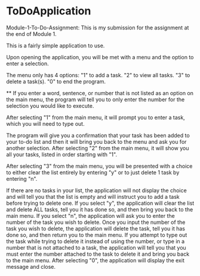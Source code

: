 # ToDoApplication

Module-1-To-Do-Assignment: This is my submission for the assignment at the end of Module 1.

This is a fairly simple application to use.

Upon opening the application, you will be met with a menu and the option to enter a selection.

The menu only has 4 options: "1" to add a task. "2" to view all tasks. "3" to delete a task(s). "0" to end the program.

** If you enter a word, sentence, or number that is not listed as an option on the main menu, the program will tell you to only enter the number for the selection you would like to execute.

After selecting "1" from the main menu, it will prompt you to enter a task, which you will need to type out.

The program will give you a confirmation that your task has been added to your to-do list and then it will bring you back to the menu and ask you for another selection. After selecting "2" from the main menu, it will show you all your tasks, listed in order starting with "1".

After selecting "3" from the main menu, you will be presented with a choice to either clear the list entirely by entering "y" or to just delete 1 task by entering "n".

If there are no tasks in your list, the application will not display the choice and will tell you that the list is empty and will instruct you to add a task before trying to delete one. If you select "y", the application will clear the list and delete ALL tasks, tell you it has done so, and then bring you back to the main menu. If you select "n", the application will ask you to enter the number of the task you wish to delete. Once you input the number of the task you wish to delete, the application will delete the task, tell you it has done so, and then return you to the main menu. If you attempt to type out the task while trying to delete it instead of using the number, or type in a number that is not attached to a task, the application will tell you that you must enter the number attached to the task to delete it and bring you back to the main menu. After selecting "0", the application will display the exit message and close.